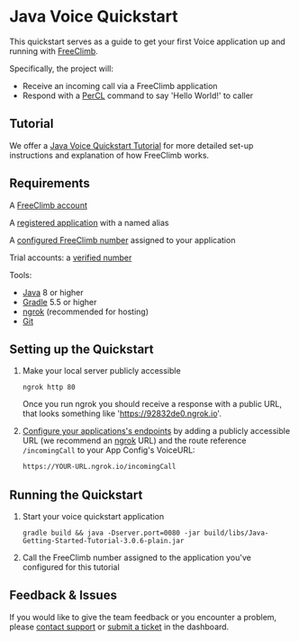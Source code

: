 # Java Voice Quickstart

This quickstart serves as a guide to get your first Voice application up and running with [FreeClimb](https://docs.freeclimb.com/docs/how-freeclimb-works).

Specifically, the project will:

- Receive an incoming call via a FreeClimb application
- Respond with a [PerCL](https://docs.freeclimb.com/reference/percl-overview) command to say 'Hello World!' to caller

## Tutorial

We offer a [Java Voice Quickstart Tutorial](https://docs.freeclimb.com/docs/java-voice-calling-quickstart) for more detailed set-up instructions and explanation of how FreeClimb works.

## Requirements
A [FreeClimb account](https://www.freeclimb.com/dashboard/signup/)

A [registered application](https://docs.freeclimb.com/docs/registering-and-configuring-an-application#register-an-app) with a named alias

A [configured FreeClimb number](https://docs.freeclimb.com/docs/getting-and-configuring-a-freeclimb-number) assigned to your application

Trial accounts: a [verified number](https://docs.freeclimb.com/docs/using-your-trial-account#verifying-outbound-numbers)

Tools:
- [Java](http://www.oracle.com/technetwork/java/javase/downloads/index.html/) 8 or higher
- [Gradle](https://gradle.org/install/) 5.5 or higher
- [ngrok](https://ngrok.com/download) (recommended for hosting)
- [Git](https://git-scm.com/)

## Setting up the Quickstart
1. Make your local server publicly accessible
    ```
    ngrok http 80
    ```
    Once you run ngrok you should receive a response with a public URL, that looks something like 'https://92832de0.ngrok.io'. 

2. [Configure your applications's endpoints](https://docs.freeclimb.com/docs/registering-and-configuring-an-application#configure-your-application) by adding a publicly accessible URL (we recommend an [ngrok](https://ngrok.com/download) URL) and the route reference `/incomingCall` to your App Config's VoiceURL:

    ```bash
    https://YOUR-URL.ngrok.io/incomingCall
    ```
    
## Running the Quickstart
1. Start your voice quickstart application

    ```
    gradle build && java -Dserver.port=0080 -jar build/libs/Java-Getting-Started-Tutorial-3.0.6-plain.jar
    ```

2. Call the FreeClimb number assigned to the application you've configured for this tutorial 

## Feedback & Issues
If you would like to give the team feedback or you encounter a problem, please [contact support](https://www.freeclimb.com/support/) or [submit a ticket](https://freeclimb.com/dashboard/portal/support) in the dashboard.